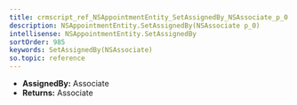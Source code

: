 ```yaml
---
title: crmscript_ref_NSAppointmentEntity_SetAssignedBy_NSAssociate_p_0
description: NSAppointmentEntity.SetAssignedBy(NSAssociate p_0)
intellisense: NSAppointmentEntity.SetAssignedBy
sortOrder: 985
keywords: SetAssignedBy(NSAssociate)
so.topic: reference
---
```



* **AssignedBy:** Associate
* **Returns:** Associate


